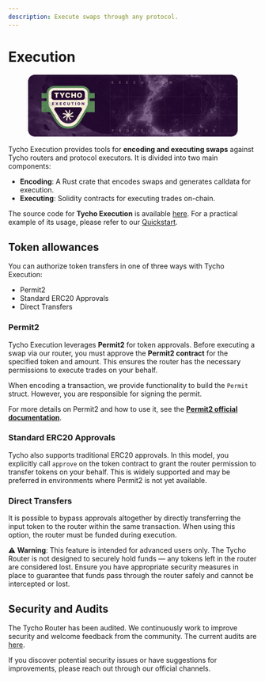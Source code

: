 ```yaml
---
description: Execute swaps through any protocol.
---
```


# Execution

<figure><img src="../../.gitbook/assets/image (8).png" alt=""><figcaption></figcaption></figure>

Tycho Execution provides tools for **encoding and executing swaps** against Tycho routers and protocol executors. It is divided into two main components:

* **Encoding**: A Rust crate that encodes swaps and generates calldata for execution.
* **Executing**: Solidity contracts for executing trades on-chain.

The source code for **Tycho Execution** is available [here](https://github.com/propeller-heads/tycho-execution). For a practical example of its usage, please refer to our [Quickstart](../../).

## Token allowances

You can authorize token transfers in one of three ways with Tycho Execution:

* Permit2
* Standard ERC20 Approvals
* Direct Transfers

### Permit2

Tycho Execution leverages **Permit2** for token approvals. Before executing a swap via our router, you must approve the **Permit2 contract** for the specified token and amount. This ensures the router has the necessary permissions to execute trades on your behalf.&#x20;

When encoding a transaction, we provide functionality to build the `Permit` struct. However, you are responsible for signing the permit.

For more details on Permit2 and how to use it, see the [**Permit2 official documentation**](https://docs.uniswap.org/contracts/permit2/overview).

### **Standard ERC20 Approvals**

Tycho also supports traditional ERC20 approvals. In this model, you explicitly call `approve` on the token contract to grant the router permission to transfer tokens on your behalf. This is widely supported and may be preferred in environments where Permit2 is not yet available.

### **Direct Transfers**

It is possible to bypass approvals altogether by directly transferring the input token to the router within the same transaction. When using this option, the router must be funded  during execution.

⚠️ **Warning**: This feature is intended for advanced users only. The Tycho Router is not designed to securely hold funds — any tokens left in the router are considered lost. Ensure you have appropriate security measures in place to guarantee that funds pass through the router safely and cannot be intercepted or lost.

## Security and Audits

The Tycho Router has been audited. We continuously work to improve security and welcome feedback from the community. The current audits are [here](https://github.com/propeller-heads/tycho-execution/tree/main/docs/audits).

If you discover potential security issues or have suggestions for improvements, please reach out through our official channels.
